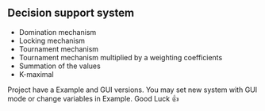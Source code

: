 ## Decision support system

- Domination mechanism
- Locking mechanism
- Tournament mechanism
- Tournament mechanism multiplied by a weighting coefficients
- Summation of the values
- K-maximal

Project have a Example and GUI versions. You may set new system with GUI mode or change variables in Example. Good Luck :+1:
